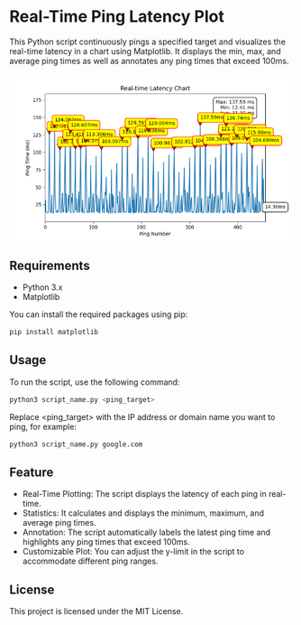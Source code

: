# Real-Time Ping Latency Plot

This Python script continuously pings a specified target and visualizes the real-time latency in a chart using Matplotlib. It displays the min, max, and average ping times as well as annotates any ping times that exceed 100ms.

![Real-time Ping Chart](./image1.png "Real-time Ping Chart")

## Requirements

- Python 3.x
- Matplotlib

You can install the required packages using pip:

```bash
pip install matplotlib
```

## Usage

To run the script, use the following command:

```bash
python3 script_name.py <ping_target>
```

Replace <ping_target> with the IP address or domain name you want to ping, for example:

```bash
python3 script_name.py google.com
```

## Feature

- Real-Time Plotting: The script displays the latency of each ping in real-time.
- Statistics: It calculates and displays the minimum, maximum, and average ping times.
- Annotation: The script automatically labels the latest ping time and highlights any ping times that exceed 100ms.
- Customizable Plot: You can adjust the y-limit in the script to accommodate different ping ranges.

## License
This project is licensed under the MIT License.